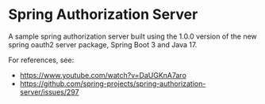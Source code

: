 # Spring Authorization Server

A sample spring authorization server built using the 1.0.0 version of the new spring oauth2 server package,
Spring Boot 3 and Java 17.

For references, see: 
* https://www.youtube.com/watch?v=DaUGKnA7aro
* https://github.com/spring-projects/spring-authorization-server/issues/297